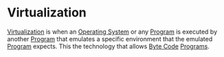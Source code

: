 # Virtualization
[Virtualization](Virtualization.md) is when an [Operating System](Operating%20System.md) or any [Program](../Programs/Program.md) is executed by another [Program](../Programs/Program.md) that emulates a specific environment that the emulated [Program](../Programs/Program.md) expects. This the technology that allows [Byte Code](../Programs/Byte%20Code.md) [Programs](../Programs/Program.md).